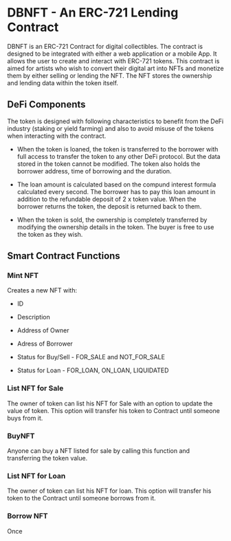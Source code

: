 # DBNFT - An ERC-721 Lending Contract

DBNFT is an ERC-721 Contract for digital collectibles. The contract is designed to be integrated with either a web application or a mobile App. It allows the user to create and interact with ERC-721 tokens. This contract is aimed for artists who wish to convert their digital art into NFTs and monetize them by either selling or lending the NFT. The NFT stores the ownership and lending data within the token itself.

## DeFi Components

The token is designed with following characteristics to benefit from the DeFi industry (staking or yield farming) and also to avoid misuse of the tokens when interacting with the contract.

- When the token is loaned, the token is transferred to the borrower with full access to transfer the token to any other DeFi protocol. But the data stored in the token cannot be modified. The token also holds the borrower address, time of borrowing and the duration.

* The loan amount is calculated based on the compund interest formula calculated every second. The borrower has to pay this loan amount in addition to the refundable deposit of 2 x token value. When the borrower returns the token, the deposit is returned back to them.

- When the token is sold, the ownership is completely transferred by modifying the ownership details in the token. The buyer is free to use the token as they wish.

## Smart Contract Functions

### Mint NFT

Creates a new NFT with:

- ID

* Description

* Address of Owner

* Adress of Borrower

* Status for Buy/Sell - FOR_SALE and NOT_FOR_SALE

* Status for Loan - FOR_LOAN, ON_LOAN, LIQUIDATED

### List NFT for Sale

The owner of token can list his NFT for Sale with an option to update the value of token. This option will transfer his token to Contract until someone buys from it.

### BuyNFT

Anyone can buy a NFT listed for sale by calling this function and transferring the token value.

### List NFT for Loan

The owner of token can list his NFT for loan. This option will transfer his token to the Contract until someone borrows from it.

### Borrow NFT

Once
